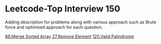 # Leetcode-Top Interview 150
Adding description for problems along with various approach such as Brute force and optimised approach for each question.

[88.Merge Sorted Array](https://leetcode.com/problems/merge-sorted-array/description/?envType=study-plan-v2&envId=top-interview-150)
[27.Remove Element](https://leetcode.com/problems/remove-element/description/?envType=study-plan-v2&envId=top-interview-150)
[125.Valid Palindrome](https://leetcode.com/problems/valid-palindrome/description/?envType=study-plan-v2&envId=top-interview-150)
